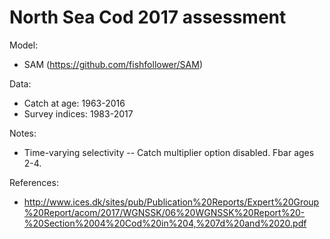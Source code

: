 # North Sea Cod 2017 assessment

Model:
* SAM (https://github.com/fishfollower/SAM)

Data:
* Catch at age: 1963-2016
* Survey indices: 1983-2017

Notes:
* Time-varying selectivity -- Catch multiplier option disabled. Fbar ages 2-4.

References:
* http://www.ices.dk/sites/pub/Publication%20Reports/Expert%20Group%20Report/acom/2017/WGNSSK/06%20WGNSSK%20Report%20-%20Section%2004%20Cod%20in%204,%207d%20and%2020.pdf


